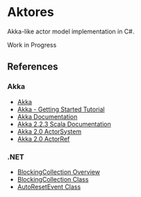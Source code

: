 # Aktores

Akka-like actor model implementation in C#.

Work in Progress

## References

### Akka

- [Akka](http://akka.io/)
- [Akka - Getting Started Tutorial](http://doc.akka.io/docs/akka/2.0.2/intro/getting-started-first-scala.html)
- [Akka Documentation](http://akka.io/docs/)
- [Akka 2.2.3 Scala Documentation](http://doc.akka.io/docs/akka/2.2.3/scala.html)
- [Akka 2.0 ActorSystem](http://doc.akka.io/api/akka/2.0/akka/actor/ActorSystem.html)
- [Akka 2.0 ActorRef](http://doc.akka.io/api/akka/2.0/akka/actor/ActorRef.html)

### .NET

- [BlockingCollection Overview](http://msdn.microsoft.com/en-us/library/dd997371(v=vs.100).aspx)
- [BlockingCollection<T> Class](http://msdn.microsoft.com/en-us/library/dd267312(v=vs.100).aspx)
- [AutoResetEvent Class](http://msdn.microsoft.com/en-us/library/system.threading.autoresetevent(v=vs.100).aspx)




